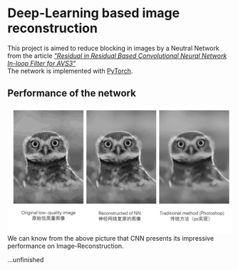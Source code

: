 # Deep-Learning based image reconstruction
 This project is aimed to reduce blocking in images by a Neutral Network from the article [*"Residual in Residual Based Convolutional Neural Network In-loop Filter for AVS3"*](http://hpc.pku.edu.cn/docs/pdf/a20191230180.pdf)  
 The network is implemented with [PyTorch](https://pytorch.org/).

## Performance of the network
<div align="center">
<img src="./intro/intro.png" width="2560" />
</div>
We can know from the above picture that CNN presents its impressive performance on Image-Reconstruction.

...unfinished
